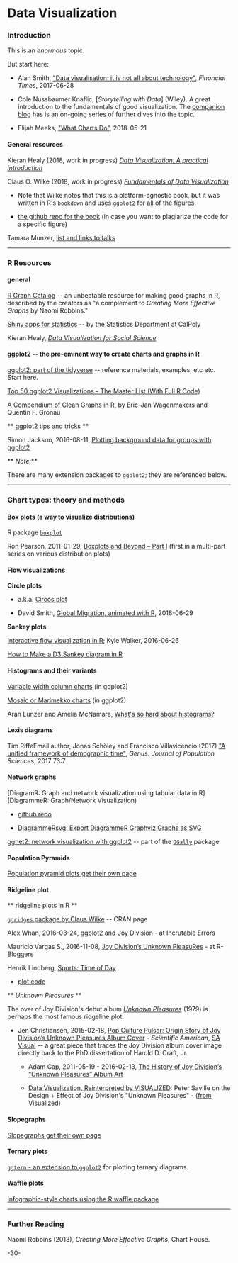 # Data Visualization

### Introduction

This is an _enormous_ topic. 

But start here: 

* Alan Smith, ["Data visualisation: it is not all about technology"](https://www.ft.com/content/aba6c58e-5a8e-11e7-9bc8-8055f264aa8b?accessToken=zwAAAVz0i_FYkdOrpsWOWo4R59ObyIBV8mSqiw.MEQCIFBdm394GSC6W-YIMME93SN8BgAuLEfyK8nFshbAiyu-AiBx6Qx4Ivd3qh-VSfIlwrf5tYKdnbGId1n0pzxZFUwDsQ&sharetype=gift), _Financial Times_, 2017-06-28

* Cole Nussbaumer Knaflic, [_Storytelling with Data_] (Wiley). A great introduction to the fundamentals of good visualization. The [companion blog](https://www.storytellingwithdata.com/) has is an on-going series of further dives into the topic.

* Elijah Meeks, ["What Charts Do"](https://medium.com/@Elijah_Meeks/what-charts-do-48ed96f70a74), 2018-05-21


#### General resources

Kieran Healy (2018, work in progress) [_Data Visualization: A practical introduction_](http://socviz.co/)

Claus O. Wilke (2018, work in progress) [_Fundamentals of Data Visualization_](http://serialmentor.com/dataviz/)

* Note that Wilke notes that this is a platform-agnostic book, but it was written in R's `bookdown` and uses `ggplot2` for all of the figures.

* [the github repo for the book](https://github.com/clauswilke/dataviz) (in case you want to plagiarize the code for a specific figure)


Tamara Munzer, [list and links to talks](http://www.cs.ubc.ca/~tmm/talks.html?utm_content=bufferd5cd8&utm_medium=social&utm_source=twitter.com&utm_campaign=buffer#cj16)

---

### R Resources

#### general

[R Graph Catalog](http://shiny.stat.ubc.ca/r-graph-catalog/) -- an unbeatable resource for making good graphs in R, described by the creators as "a complement to _Creating More Effective Graphs_ by Naomi Robbins." 

[Shiny apps for statistics](https://statistics.calpoly.edu/shiny) -- by the Statistics Department at CalPoly

Kieran Healy, [_Data Visualization for Social Science_](http://socviz.co/)


#### ggplot2 -- the pre-eminent way to create charts and graphs in R

[ggplot2: part of the tidyverse](http://ggplot2.tidyverse.org/index.html) -- reference materials, examples, etc etc. Start here.

[Top 50 ggplot2 Visualizations - The Master List (With Full R Code)](http://r-statistics.co/Top50-Ggplot2-Visualizations-MasterList-R-Code.html)

[A Compendium of Clean Graphs in R](http://shinyapps.org/apps/RGraphCompendium/index.php), by Eric-Jan Wagenmakers and Quentin F. Gronau


** ggplot2 tips and tricks **

Simon Jackson, 2016-08-11, [Plotting background data for groups with ggplot2](https://drsimonj.svbtle.com/plotting-background-data-for-groups-with-ggplot2)



** _Note:_**

There are many extension packages to `ggplot2`; they are referenced below.


---

### Chart types: theory and methods



#### Box plots (a way to visualize distributions)

R package [`boxplot`](https://stat.ethz.ch/R-manual/R-devel/library/graphics/html/boxplot.html)

Ron Pearson, 2011-01-29, [Boxplots and Beyond – Part I](https://www.r-bloggers.com/boxplots-and-beyond-part-i/) (first in a multi-part series on various distribution plots)


#### Flow visualizations

**Circle plots**

* a.k.a. [Circos plot](http://circos.ca/)

* David Smith, [Global Migration, animated with R](http://blog.revolutionanalytics.com/2018/06/global-migration-animated-with-r.html), 2018-06-29

**Sankey plots**

[Interactive flow visualization in R](http://personal.tcu.edu/kylewalker/interactive-flow-visualization-in-r.html); Kyle Walker, 2016-06-26

[How to Make a D3 Sankey diagram in R](http://emapr.ceoas.oregonstate.edu/pages/education/how_to/sankey_diagram/sankey_diagram_to_visualize_landcover_change.html)



#### Histograms and their variants

[Variable width column charts](https://learnr.wordpress.com/2009/03/29/ggplot2_marimekko_mosaic_chart/) (in ggplot2)

[Mosaic or Marimekko charts](https://learnr.wordpress.com/2009/03/29/ggplot2_marimekko_mosaic_chart/) (in ggplot2)

Aran Lunzer and Amelia McNamara, [What's so hard about histograms?](http://tinlizzie.org/histograms/)


#### Lexis diagrams

Tim RiffeEmail author, Jonas Schöley and Francisco Villavicencio (2017) ["A unified framework of demographic time"](http://genus.springeropen.com/articles/10.1186/s41118-017-0024-4), _Genus: Journal of Population Sciences_, 2017 73:7


#### Network graphs

[DiagramR: Graph and network visualization using tabular data in R](DiagrammeR: Graph/Network Visualization)

* [github repo](https://github.com/rich-iannone/DiagrammeR)

* [DiagrammeRsvg: Export DiagrammeR Graphviz Graphs as SVG](https://cran.r-project.org/web/packages/DiagrammeRsvg/index.html)


[ggnet2: network visualization with ggplot2](https://briatte.github.io/ggnet/) -- part of the [`GGally`](https://www.rdocumentation.org/packages/GGally/versions/1.3.2) package



#### Population Pyramids

[Population pyramid plots get their own page](Data_Visualization_PopulationPyramids.md)



#### Ridgeline plot


** ridgeline plots in R **

[`ggridges` package by Claus Wilke](https://cran.r-project.org/web/packages/ggridges/index.html) -- CRAN page

Alex Whan, 2016-03-24, [ggplot2 and Joy Division](http://alexwhan.com/2016-03-24-joy-division-plot) - at Incrutable Errors

Mauricio Vargas S., 2016-11-08, [Joy Division’s Unknown PleasuRes](https://www.r-bloggers.com/joy-divisions-unknown-pleasures/) - at R-Bloggers

Henrik Lindberg, [Sports: Time of Day](https://github.com/halhen/viz-pub/tree/master/sports-time-of-day)

* [plot code](https://github.com/halhen/viz-pub/blob/master/sports-time-of-day/2_gen_chart.R)



** _Unknown Pleasures_ **

The over of Joy Division's debut album [_Unknown Pleasures_](https://en.wikipedia.org/wiki/Unknown_Pleasures) (1979) is perhaps the most famous ridgeline plot.

* Jen Christiansen, 2015-02-18, [Pop Culture Pulsar: Origin Story of Joy Division’s Unknown Pleasures Album Cover](https://blogs.scientificamerican.com/sa-visual/pop-culture-pulsar-origin-story-of-joy-division-s-unknown-pleasures-album-cover-video/) - _Scientific American_, [SA Visual](https://blogs.scientificamerican.com/sa-visual/) -- a great piece that traces the Joy Division album cover image directly back to the PhD dissertation of Harold D. Craft, Jr.

  - Adam Cap, 2011-05-19 - 2016-02-13, [The History of Joy Division’s “Unknown Pleasures” Album Art](https://adamcap.com/2011/05/19/history-of-joy-division-unknown-pleasures-album-art/)

  - [Data Visualization, Reinterpreted by VISUALIZED](https://vimeo.com/51365288): Peter Saville on the Design + Effect of Joy Division's "Unknown Pleasures" - ([from Visualized](https://vimeo.com/visualized))




#### Slopegraphs

[Slopegraphs get their own page](Data_Visualization_Slopegraphs.md)



#### Ternary plots

[`ggtern` - an extension to `ggplot2`](http://www.ggtern.com/) for plotting ternary diagrams.



#### Waffle plots

[Infographic-style charts using the R waffle package](https://nsaunders.wordpress.com/2017/09/08/infographic-style-charts-using-the-r-waffle-package/amp/)


---

### Further Reading

Naomi Robbins (2013), _Creating More Effective Graphs_, Chart House.

-30-
